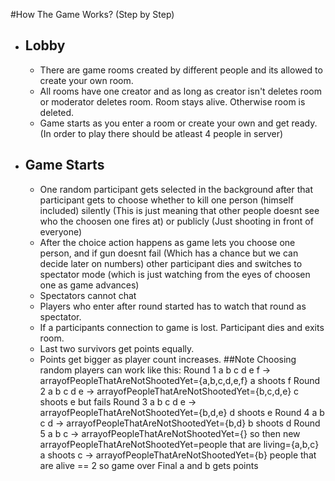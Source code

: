 #How The Game Works? (Step by Step)
* ## Lobby
  * There are game rooms created by different people and its allowed to create your own room.
  * All rooms have one creator and as long as creator isn't deletes room or moderator deletes room. Room stays alive. Otherwise room is deleted.
  * Game starts as you enter a room or create your own and get ready. (In order to play there should be atleast 4 people in server)
* ## Game Starts
  * One random participant gets selected in the background after that participant gets to choose whether to kill one person (himself included) silently (This is just meaning that other people doesnt see who the choosen one fires at) or publicly (Just shooting in front of everyone)
  * After the choice action happens as game lets you choose one person, and if gun doesnt fail (Which has a chance but we can decide later on numbers) other participant dies and switches to spectator mode (which is just watching from the eyes of choosen one as game advances)
  * Spectators cannot chat
  * Players who enter after round started has to watch that round as spectator.
  * If a participants connection to game is lost. Participant dies and exits room.
  * Last two survivors get points equally.
  * Points get bigger as player count increases.
##Note
Choosing random players can work like this:
Round 1
a b c d e f   ->  arrayofPeopleThatAreNotShootedYet={a,b,c,d,e,f}
a shoots f
Round 2
a b c d e     ->  arrayofPeopleThatAreNotShootedYet={b,c,d,e}
c shoots e but fails
Round 3
a b c d e     ->  arrayofPeopleThatAreNotShootedYet={b,d,e}
d shoots e
Round 4
a b c d       ->  arrayofPeopleThatAreNotShootedYet={b,d}
b shoots d
Round 5
a b c         ->  arrayofPeopleThatAreNotShootedYet={} so then new arrayofPeopleThatAreNotShootedYet=people that are living={a,b,c}
a shoots c    ->  arrayofPeopleThatAreNotShootedYet={b}
people that are alive == 2 so game over
Final
a and b gets points
